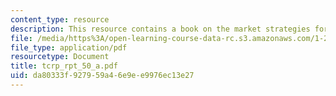 ```yaml
---
content_type: resource
description: This resource contains a book on the market strategies for public transits.
file: /media/https%3A/open-learning-course-data-rc.s3.amazonaws.com/1-259j-transit-management-fall-2006/da80333f927959a46e9ee9976ec13e27_tcrp_rpt_50_a.pdf
file_type: application/pdf
resourcetype: Document
title: tcrp_rpt_50_a.pdf
uid: da80333f-9279-59a4-6e9e-e9976ec13e27
---
```

